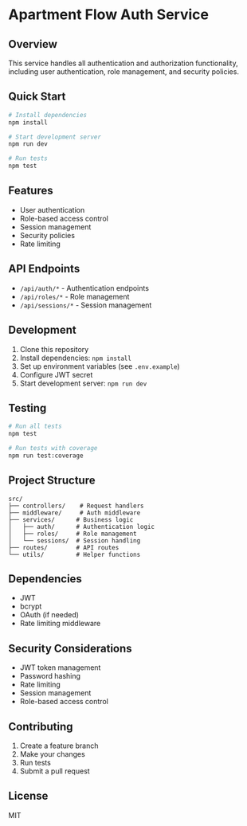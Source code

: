 # Apartment Flow Auth Service

## Overview
This service handles all authentication and authorization functionality, including user authentication, role management, and security policies.

## Quick Start
```bash
# Install dependencies
npm install

# Start development server
npm run dev

# Run tests
npm test
```

## Features
- User authentication
- Role-based access control
- Session management
- Security policies
- Rate limiting

## API Endpoints
- `/api/auth/*` - Authentication endpoints
- `/api/roles/*` - Role management
- `/api/sessions/*` - Session management

## Development
1. Clone this repository
2. Install dependencies: `npm install`
3. Set up environment variables (see `.env.example`)
4. Configure JWT secret
5. Start development server: `npm run dev`

## Testing
```bash
# Run all tests
npm test

# Run tests with coverage
npm run test:coverage
```

## Project Structure
```
src/
├── controllers/    # Request handlers
├── middleware/     # Auth middleware
├── services/      # Business logic
│   ├── auth/      # Authentication logic
│   ├── roles/     # Role management
│   └── sessions/  # Session handling
├── routes/        # API routes
└── utils/         # Helper functions
```

## Dependencies
- JWT
- bcrypt
- OAuth (if needed)
- Rate limiting middleware

## Security Considerations
- JWT token management
- Password hashing
- Rate limiting
- Session management
- Role-based access control

## Contributing
1. Create a feature branch
2. Make your changes
3. Run tests
4. Submit a pull request

## License
MIT 